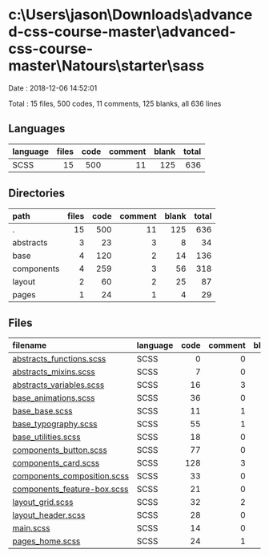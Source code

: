 # c:\Users\jason\Downloads\advanced-css-course-master\advanced-css-course-master\Natours\starter\sass

Date : 2018-12-06 14:52:01

Total : 15 files,  500 codes, 11 comments, 125 blanks, all 636 lines

## Languages
| language | files | code | comment | blank | total |
| :--- | ---: | ---: | ---: | ---: | ---: |
| SCSS | 15 | 500 | 11 | 125 | 636 |

## Directories
| path | files | code | comment | blank | total |
| :--- | ---: | ---: | ---: | ---: | ---: |
| . | 15 | 500 | 11 | 125 | 636 |
| abstracts | 3 | 23 | 3 | 8 | 34 |
| base | 4 | 120 | 2 | 14 | 136 |
| components | 4 | 259 | 3 | 56 | 318 |
| layout | 2 | 60 | 2 | 25 | 87 |
| pages | 1 | 24 | 1 | 4 | 29 |

## Files
| filename | language | code | comment | blank | total |
| :--- | :--- | ---: | ---: | ---: | ---: |
| [abstracts\_functions.scss](file:///c%3A/Users/jason/Downloads/advanced-css-course-master/advanced-css-course-master/Natours/starter/sass/abstracts/_functions.scss) | SCSS | 0 | 0 | 1 | 1 |
| [abstracts\_mixins.scss](file:///c%3A/Users/jason/Downloads/advanced-css-course-master/advanced-css-course-master/Natours/starter/sass/abstracts/_mixins.scss) | SCSS | 7 | 0 | 0 | 7 |
| [abstracts\_variables.scss](file:///c%3A/Users/jason/Downloads/advanced-css-course-master/advanced-css-course-master/Natours/starter/sass/abstracts/_variables.scss) | SCSS | 16 | 3 | 7 | 26 |
| [base\_animations.scss](file:///c%3A/Users/jason/Downloads/advanced-css-course-master/advanced-css-course-master/Natours/starter/sass/base/_animations.scss) | SCSS | 36 | 0 | 2 | 38 |
| [base\_base.scss](file:///c%3A/Users/jason/Downloads/advanced-css-course-master/advanced-css-course-master/Natours/starter/sass/base/_base.scss) | SCSS | 11 | 1 | 2 | 14 |
| [base\_typography.scss](file:///c%3A/Users/jason/Downloads/advanced-css-course-master/advanced-css-course-master/Natours/starter/sass/base/_typography.scss) | SCSS | 55 | 1 | 10 | 66 |
| [base\_utilities.scss](file:///c%3A/Users/jason/Downloads/advanced-css-course-master/advanced-css-course-master/Natours/starter/sass/base/_utilities.scss) | SCSS | 18 | 0 | 0 | 18 |
| [components\_button.scss](file:///c%3A/Users/jason/Downloads/advanced-css-course-master/advanced-css-course-master/Natours/starter/sass/components/_button.scss) | SCSS | 77 | 0 | 13 | 90 |
| [components\_card.scss](file:///c%3A/Users/jason/Downloads/advanced-css-course-master/advanced-css-course-master/Natours/starter/sass/components/_card.scss) | SCSS | 128 | 3 | 35 | 166 |
| [components\_composition.scss](file:///c%3A/Users/jason/Downloads/advanced-css-course-master/advanced-css-course-master/Natours/starter/sass/components/_composition.scss) | SCSS | 33 | 0 | 5 | 38 |
| [components\_feature-box.scss](file:///c%3A/Users/jason/Downloads/advanced-css-course-master/advanced-css-course-master/Natours/starter/sass/components/_feature-box.scss) | SCSS | 21 | 0 | 3 | 24 |
| [layout\_grid.scss](file:///c%3A/Users/jason/Downloads/advanced-css-course-master/advanced-css-course-master/Natours/starter/sass/layout/_grid.scss) | SCSS | 32 | 2 | 17 | 51 |
| [layout\_header.scss](file:///c%3A/Users/jason/Downloads/advanced-css-course-master/advanced-css-course-master/Natours/starter/sass/layout/_header.scss) | SCSS | 28 | 0 | 8 | 36 |
| [main.scss](file:///c%3A/Users/jason/Downloads/advanced-css-course-master/advanced-css-course-master/Natours/starter/sass/main.scss) | SCSS | 14 | 0 | 18 | 32 |
| [pages\_home.scss](file:///c%3A/Users/jason/Downloads/advanced-css-course-master/advanced-css-course-master/Natours/starter/sass/pages/_home.scss) | SCSS | 24 | 1 | 4 | 29 |